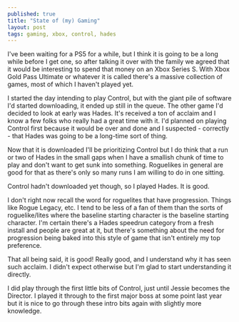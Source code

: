 ```yaml
---
published: true
title: "State of (my) Gaming"
layout: post
tags: gaming, xbox, control, hades
---
```


I've been waiting for a PS5 for a while, but I think it is going to be a long while before I get one, so after talking it over with the family we agreed that it would be interesting to spend that money on an Xbox Series S. With Xbox Gold Pass Ultimate or whatever it is called there's a massive collection of games, most of which I haven't played yet.

I started the day intending to play Control, but with the giant pile of software I'd started downloading, it ended up still in the queue. The other game I'd decided to look at early was Hades. It's received a ton of acclaim and I know a few folks who really had a great time with it. I'd planned on playing Control first because it would be over and done and I suspected - correctly - that Hades was going to be a long-time sort of thing. 

Now that it is downloaded I'll be prioritizing Control but I do think that a run or two of Hades in the small gaps when I have a smallish chunk of time to play and don't want to get sunk into something. Roguelikes in general are good for that as there's only so many runs I am willing to do in one sitting. 

Control hadn't downloaded yet though, so I played Hades. It is good.

I don't right now recall the word for roguelites that have progression. Things like Rogue Legacy, etc. I tend to be less of a fan of them than the sorts of roguelike/lites where the baseline starting character is the baseline starting character. I'm certain there's a Hades speedrun category from a fresh install and people are great at it, but there's something about the need for progression being baked into this style of game that isn't entirely my top preference.

That all being said, it is good! Really good, and I understand why it has seen such acclaim. I didn't expect otherwise but I'm glad to start understanding it directly.

I did play through the first little bits of Control, just until Jessie becomes the Director. I played it through to the first major boss at some point last year but it is nice to go through these intro bits again with slightly more knowledge.